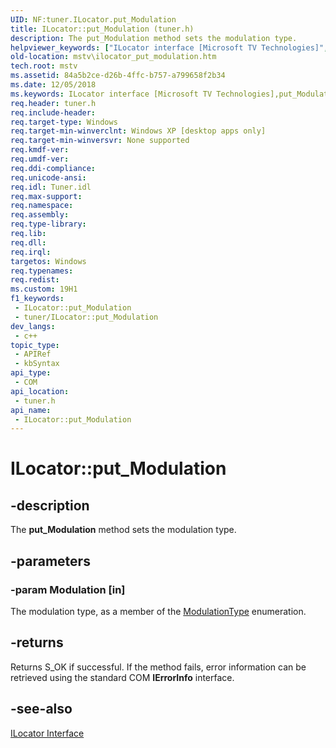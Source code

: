 ```yaml
---
UID: NF:tuner.ILocator.put_Modulation
title: ILocator::put_Modulation (tuner.h)
description: The put_Modulation method sets the modulation type.
helpviewer_keywords: ["ILocator interface [Microsoft TV Technologies]","put_Modulation method","ILocator.put_Modulation","ILocator::put_Modulation","ILocatorput_Modulation","mstv.ilocator_put_modulation","put_Modulation","put_Modulation method [Microsoft TV Technologies]","put_Modulation method [Microsoft TV Technologies]","ILocator interface","tuner/ILocator::put_Modulation"]
old-location: mstv\ilocator_put_modulation.htm
tech.root: mstv
ms.assetid: 84a5b2ce-d26b-4ffc-b757-a799658f2b34
ms.date: 12/05/2018
ms.keywords: ILocator interface [Microsoft TV Technologies],put_Modulation method, ILocator.put_Modulation, ILocator::put_Modulation, ILocatorput_Modulation, mstv.ilocator_put_modulation, put_Modulation, put_Modulation method [Microsoft TV Technologies], put_Modulation method [Microsoft TV Technologies],ILocator interface, tuner/ILocator::put_Modulation
req.header: tuner.h
req.include-header: 
req.target-type: Windows
req.target-min-winverclnt: Windows XP [desktop apps only]
req.target-min-winversvr: None supported
req.kmdf-ver: 
req.umdf-ver: 
req.ddi-compliance: 
req.unicode-ansi: 
req.idl: Tuner.idl
req.max-support: 
req.namespace: 
req.assembly: 
req.type-library: 
req.lib: 
req.dll: 
req.irql: 
targetos: Windows
req.typenames: 
req.redist: 
ms.custom: 19H1
f1_keywords:
 - ILocator::put_Modulation
 - tuner/ILocator::put_Modulation
dev_langs:
 - c++
topic_type:
 - APIRef
 - kbSyntax
api_type:
 - COM
api_location:
 - tuner.h
api_name:
 - ILocator::put_Modulation
---
```


# ILocator::put_Modulation


## -description

The <b>put_Modulation</b> method sets the modulation type.

## -parameters

### -param Modulation [in]

The modulation type, as a member of the <a href="/previous-versions/windows/desktop/mstv/modulationtype">ModulationType</a> enumeration.

## -returns

Returns S_OK if successful. If the method fails, error information can be retrieved using the standard COM <b>IErrorInfo</b> interface.

## -see-also

<a href="/previous-versions/windows/desktop/api/tuner/nn-tuner-ilocator">ILocator Interface</a>


